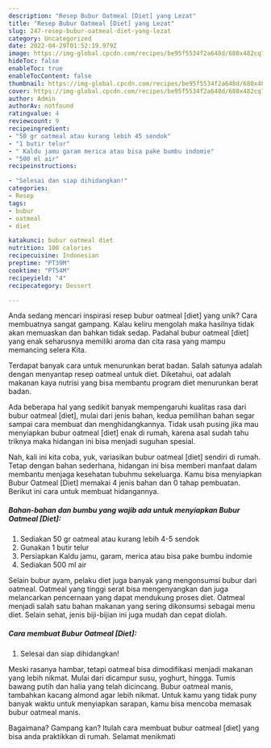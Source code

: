 ```yaml
---
description: "Resep Bubur Oatmeal [Diet] yang Lezat"
title: "Resep Bubur Oatmeal [Diet] yang Lezat"
slug: 247-resep-bubur-oatmeal-diet-yang-lezat
category: Uncategorized
date: 2022-04-29T01:52:19.979Z
image: https://img-global.cpcdn.com/recipes/be95f5534f2a648d/680x482cq70/bubur-oatmeal-diet-foto-resep-utama.jpg
hideToc: false
enableToc: true
enableTocContent: false
thumbnail: https://img-global.cpcdn.com/recipes/be95f5534f2a648d/680x482cq70/bubur-oatmeal-diet-foto-resep-utama.jpg
cover: https://img-global.cpcdn.com/recipes/be95f5534f2a648d/680x482cq70/bubur-oatmeal-diet-foto-resep-utama.jpg
author: Admin
authorAv: notfound
ratingvalue: 4
reviewcount: 9
recipeingredient:
- "50 gr oatmeal atau kurang lebih 45 sendok"
- "1 butir telur"
- " Kaldu jamu garam merica atau bisa pake bumbu indomie"
- "500 ml air"
recipeinstructions:

- "Selesai dan siap dihidangkan!"
categories:
- Resep
tags:
- bubur
- oatmeal
- diet

katakunci: bubur oatmeal diet 
nutrition: 100 calories
recipecuisine: Indonesian
preptime: "PT39M"
cooktime: "PT54M"
recipeyield: "4"
recipecategory: Dessert

---
```





Anda sedang mencari inspirasi resep bubur oatmeal [diet] yang unik? Cara membuatnya sangat gampang. Kalau keliru mengolah maka hasilnya tidak akan memuaskan dan bahkan tidak sedap. Padahal bubur oatmeal [diet] yang enak seharusnya memiliki aroma dan cita rasa yang mampu memancing selera Kita.





Terdapat banyak cara untuk menurunkan berat badan. Salah satunya adalah dengan menyantap resep oatmeal untuk diet. Diketahui, oat adalah makanan kaya nutrisi yang bisa membantu program diet menurunkan berat badan.

Ada beberapa hal yang sedikit banyak mempengaruhi kualitas rasa dari bubur oatmeal [diet], mulai dari jenis bahan, kedua pemilihan bahan segar sampai cara membuat dan menghidangkannya. Tidak usah pusing jika mau menyiapkan bubur oatmeal [diet] enak di rumah, karena asal sudah tahu triknya maka hidangan ini bisa menjadi suguhan spesial.






Nah, kali ini kita coba, yuk, variasikan bubur oatmeal [diet] sendiri di rumah. Tetap dengan bahan sederhana, hidangan ini bisa memberi manfaat dalam membantu menjaga kesehatan tubuhmu sekeluarga. Kamu bisa menyiapkan Bubur Oatmeal [Diet] memakai 4 jenis bahan dan 0 tahap pembuatan. Berikut ini cara untuk membuat hidangannya.

<!--inarticleads1-->

##### Bahan-bahan dan bumbu yang wajib ada untuk menyiapkan Bubur Oatmeal [Diet]:

1. Sediakan 50 gr oatmeal atau kurang lebih 4-5 sendok
1. Gunakan 1 butir telur
1. Persiapkan  Kaldu jamu, garam, merica atau bisa pake bumbu indomie
1. Sediakan 500 ml air


Selain bubur ayam, pelaku diet juga banyak yang mengonsumsi bubur dari oatmeal. Oatmeal yang tinggi serat bisa mengenyangkan dan juga melancarkan pencernaan yang dapat mendukung proses diet. Oatmeal menjadi salah satu bahan makanan yang sering dikonsumsi sebagai menu diet. Selain sehat, jenis biji-bijian ini juga mudah dan cepat diolah. 

<!--inarticleads2-->

##### Cara membuat Bubur Oatmeal [Diet]:


1. Selesai dan siap dihidangkan!

Meski rasanya hambar, tetapi oatmeal bisa dimodifikasi menjadi makanan yang lebih nikmat. Mulai dari dicampur susu, yoghurt, hingga. Tumis bawang putih dan halia yang telah dicincang. Bubur oatmeal manis, tambahkan kacang almond agar lebih nikmat. Untuk kamu yang tidak puny banyak waktu untuk menyiapkan sarapan, kamu bisa mencoba memasak bubur oatmeal manis. 

Bagaimana? Gampang kan? Itulah cara membuat bubur oatmeal [diet] yang bisa anda praktikkan di rumah. Selamat menikmati
